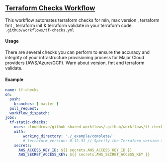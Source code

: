 ## [Terraform Checks Workflow](https://github.com/clouddrove/github-shared-workflows/blob/master/.github/workflows/tf-checks.yml)

This workflow automates terraform checks for min, max version , terraform fmt , terraform init & terraform validate in your terraform code. `.github/workflows/tf-checks.yml`

#### Usage
There are several checks you can perform to ensure the accuracy and integrity of your infrastructure provisioning process for Major Cloud providers (AWS/Azure/GCP). Warn about version, fmt and terraform validate.

#### Example
```yaml
name: tf-checks
on:
  push:
    branches: [ master ]
  pull_request:
  workflow_dispatch:
jobs:
  tf-static-checks:
    uses: clouddrove/github-shared-workflows/.github/workflows/tf-checks.yml@master
    with:  
        working_directory: './_example/complete/'
        # terraform_version: 0.12.31 // Specify the Terraform version to use. Uncomment and provide your desired version, or leave it as is to use the latest version.
    secrets:
      AWS_ACCESS_KEY_ID: ${{ secrets.AWS_ACCESS_KEY_ID }}
      AWS_SECRET_ACCESS_KEY: ${{ secrets.AWS_SECRET_ACCESS_KEY }} 
```